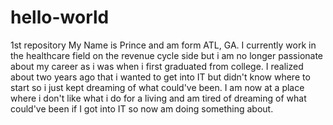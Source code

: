 # hello-world
1st repository
My Name is Prince and am form ATL, GA. I currently work in the healthcare field on the revenue cycle side but i am no longer passionate about my career as i was when i first graduated from college. I realized about two years ago that i wanted to get into IT but didn't know where to start so i just kept dreaming of what could've been. I am now at a place where i don't like what i do for a living and am tired of dreaming of what could've been if I got into IT so now am doing something about.
